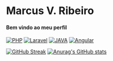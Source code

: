 <h1>Marcus V. Ribeiro</h1>

<h4>Bem vindo ao meu perfil</h4>


[![PHP](https://img.shields.io/badge/PHP-777BB4?style=for-the-badge&logo=php&logoColor=white)](https://git.io/streak-stats)
[![Laravel](https://img.shields.io/badge/Laravel-FF2D20?style=for-the-badge&logo=laravel&logoColor=white)](https://git.io/streak-stats)
[![JAVA](https://img.shields.io/badge/Java-ED8B00?style=for-the-badge&logo=openjdk&logoColor=white)](https://git.io/streak-stats)
[![Angular](https://img.shields.io/badge/Angular-DD0031?style=for-the-badge&logo=angular&logoColor=white)](https://git.io/streak-stats)


[![GitHub Streak](https://streak-stats.demolab.com?user=Marcu0&theme=dracula&locale=pt_BR&date_format=j%20M%5B%20Y%5D&card_width=450)](https://git.io/streak-stats)
[![Anurag's GitHub stats](https://github-readme-stats.vercel.app/api?username=Marcu0&theme=dracula&locale=pt_BR)](https://github.com/anuraghazra/github-readme-stats)
